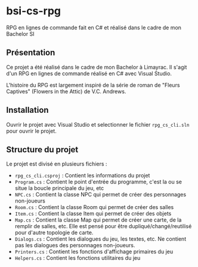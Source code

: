 # bsi-cs-rpg

RPG en lignes de commande fait en C# et réalisé dans le cadre de mon Bachelor SI

## Présentation

Ce projet a été réalisé dans le cadre de mon Bachelor à Limayrac.
Il s'agit d'un RPG en lignes de commande réalisé en C# avec Visual Studio.

L'histoire du RPG est largement inspiré de la série de roman de "Fleurs Captives" (Flowers in the Attic) de V.C. Andrews.

## Installation

Ouvrir le projet avec Visual Studio et selectionner le fichier `rpg_cs_cli.sln` pour ouvrir le projet.

## Structure du projet

Le projet est divisé en plusieurs fichiers :

- `rpg_cs_cli.csproj` : Contient les informations du projet
- `Program.cs` : Contient le point d'entrée du programme, c'est la ou se situe la boucle principale du jeu, etc
- `NPC.cs` : Contient la classe NPC qui permet de créer des personnages non-joueurs
- `Room.cs` : Contient la classe Room qui permet de créer des salles
- `Item.cs` : Contient la classe Item qui permet de créer des objets
- `Map.cs` : Contient la classe Map qui permet de créer une carte, de la remplir de salles, etc. Elle est pensé pour être dupliqué/changé/reutilisé pour d'autre topologie de carte.
- `Dialogs.cs` : Contient les dialogues du jeu, les textes, etc. Ne contient pas les dialogues des personnages non-joueurs.
- `Printers.cs` : Contient les fonctions d'affichage primaires du jeu
- `Helpers.cs` : Contient les fonctions utilitaires du jeu
